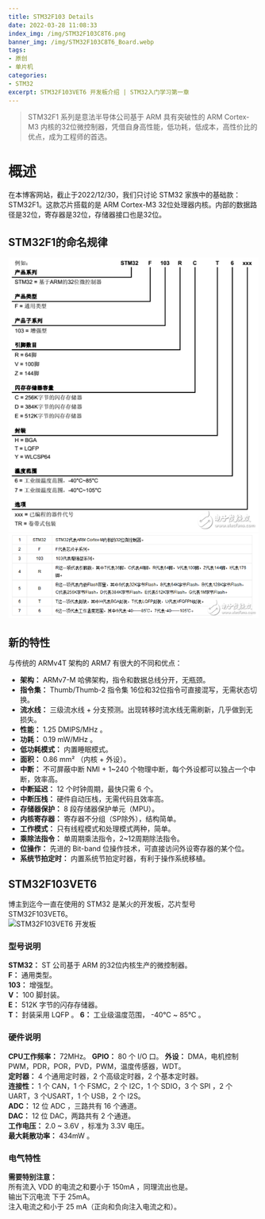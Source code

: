 ```yaml
---
title: STM32F103 Details
date: 2022-03-28 11:08:33
index_img: /img/STM32F103C8T6.png
banner_img: /img/STM32F103C8T6_Board.webp
tags:
- 原创
- 单片机
categories: 
- STM32
excerpt: STM32F103VET6 开发板介绍 | STM32入门学习第一章
---
```


> STM32F1 系列是意法半导体公司基于 ARM 具有突破性的 ARM Cortex-M3 内核的32位微控制器，凭借自身高性能，低功耗，低成本，高性价比的优点，成为工程师的首选。

# 概述

在本博客网站，截止于2022/12/30，我们只讨论 STM32 家族中的基础款： STM32F1。这款芯片搭载的是 ARM Cortex-M3 32位处理器内核。内部的数据路径是32位，寄存器是32位，存储器接口也是32位。

## STM32F1的命名规律

![STM32F1命名规则示意图](./STM32F103-Details/STM32%E5%91%BD%E5%90%8D%E8%A7%84%E5%88%99.png)  
![字母含义](./STM32F103-Details/STM32%E5%91%BD%E5%90%8D%E8%A7%84%E5%88%991.png)

## 新的特性

与传统的 ARMv4T 架构的 ARM7 有很大的不同和优点：

* **架构：** ARMv7-M 哈佛架构，指令和数据总线分开，无瓶颈。
* **指令集：** Thumb/Thumb-2 指令集 16位和32位指令可直接混写，无需状态切换。
* **流水线：** 三级流水线 + 分支预测。出现转移时流水线无需刷新，几乎做到无损失。
* **性能：** 1.25 DMIPS/MHz 。
* **功耗：** 0.19 mW/MHz 。
* **低功耗模式：** 内置睡眠模式。
* **面积：** 0.86 mm² （内核 + 外设）。
* **中断：** 不可屏蔽中断 NMI + 1~240 个物理中断，每个外设都可以独占一个中断，效率高。
* **中断延迟：** 12 个时钟周期，最快只需 6 个。
* **中断压栈：** 硬件自动压栈，无需代码且效率高。
* **存储器保护：** 8 段存储器保护单元（MPU）。
* **内核寄存器：** 寄存器不分组（SP除外），结构简单。
* **工作模式：** 只有线程模式和处理模式两种，简单。
* **乘除法指令：** 单周期乘法指令，2~12周期除法指令。
* **位操作：** 先进的 Bit-band 位操作技术，可直接访问外设寄存器的某个位。
* **系统节拍定时：** 内置系统节拍定时器，有利于操作系统移植。

## STM32F103VET6 

博主到迄今一直在使用的 STM32 是某火的开发板，芯片型号 STM32F103VET6。  
![STM32F103VET6 开发板]()

### 型号说明

**STM32：** ST 公司基于 ARM 的32位内核生产的微控制器。  
**F：** 通用类型。  
**103：** 增强型。  
**V：** 100 脚封装。  
**E：** 512K 字节的闪存存储器。  
**T：** 封装采用 LQFP 。
**6：** 工业级温度范围， -40℃ ~ 85℃ 。

### 硬件说明

**CPU工作频率：** 72MHz。 
**GPIO：** 80 个 I/O 口。
**外设：** DMA，电机控制 PWM，PDR，POR，PVD，PWM，温度传感器，WDT。  
**定时器：** 4 个通用定时器，2 个高级定时器，2 个基本定时器。  
**连接性：** 1 个 CAN，1 个 FSMC，2 个 I2C，1 个 SDIO，3 个 SPI ，2 个 UART，3 个USART，1 个 USB，2 个 I2S。  
**ADC：** 12 位 ADC ，三路共有 16 个通道。  
**DAC：** 12 位 DAC，两路共有 2 个通道。  
**工作电压：** 2.0 ~ 3.6V ，标准为 3.3V 电压。  
**最大耗散功率：** 434mW 。

### 电气特性

**需要特别注意：**  
所有流入 VDD 的电流之和要小于 150mA ，同理流出也是。  
输出下沉电流 下于 25mA。  
注入电流之和小于 25 mA（正向和负向注入电流之和）。















    
